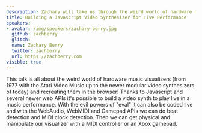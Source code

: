 ```yaml
---
description: Zachary will take us through the weird world of hardware music visualizers & recreate them in a browser with Javascript, WebMIDI, & a gamepad.
title: Building a Javascript Video Synthesizer for Live Performance
speakers:
- avatar: /img/speakers/zachary-berry.jpg
  github: zachberry
  glitch:
  name: Zachary Berry
  twitter: zachberry
  url: https://zachberry.com
visible: true
---
```


This talk is all about the weird world of hardware music visualizers (from 1977 with the Atari Video Music up to the newer modular video synthesizers of today) and recreating them in the browser! Thanks to Javascript and several newer web APIs it's possible to build a video synth to play live in a music performance. With the evil powers of "eval" it can also be coded live and with the WebAudio, WebMIDI and Gamepad APIs we can do beat detection and MIDI clock detection. Then we can get physical and manipulate our visualizer with a MIDI controller or an Xbox gamepad.
